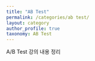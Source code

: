 ```yaml
---
title: "AB Test"
permalink: /categories/ab test/
layout: category
author_profile: true
taxonomy: AB Test
---
```


A/B Test 강의 내용 정리
